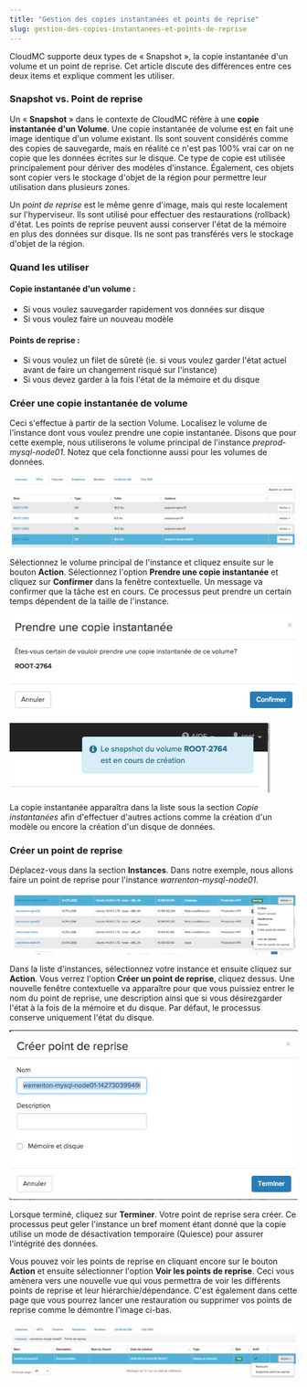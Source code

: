 ```yaml
---
title: "Gestion des copies instantanées et points de reprise"
slug: gestion-des-copies-instantanees-et-points-de-reprise
---
```



CloudMC supporte deux types de « Snapshot », la copie instantanée d'un volume et un point de reprise. Cet article discute des différences entre ces deux items et explique comment les utiliser.

### Snapshot vs. Point de reprise

Un « **Snapshot** » dans le contexte de CloudMC réfère à une **copie instantanée d'un Volume**. Une copie instantanée de volume est en fait une image identique d'un volume existant. Ils sont souvent considérés comme des copies de sauvegarde, mais en réalité ce n'est pas 100% vrai car on ne copie que les données écrites sur le disque. Ce type de copie est utilisée principalement pour dériver des modèles d'instance. Également, ces objets sont copier vers le stockage d'objet de la région pour permettre leur utilisation dans plusieurs zones.

Un *point de reprise* est le même genre d'image, mais qui reste localement sur l'hyperviseur. Ils sont utilisé pour effectuer des restaurations (rollback) d'état. Les points de reprise peuvent aussi conserver l'état de la mémoire en plus des données sur disque. Ils ne sont pas transférés vers le stockage d'objet de la région.

### Quand les utiliser

#### Copie instantanée d'un volume :

- Si vous voulez sauvegarder rapidement vos données sur disque
- Si vous voulez faire un nouveau modèle

#### Points de reprise :

- Si vous voulez un filet de sûreté (ie. si vous voulez garder l'état actuel avant de faire un changement risqué sur l'instance)
- Si vous devez garder à la fois l'état de la mémoire et du disque

### Créer une copie instantanée de volume

Ceci s'effectue à partir de la section Volume. Localisez le volume de l'instance dont vous voulez prendre une copie instantanée. Disons que pour cette exemple, nous utiliserons le volume principal de l'instance *preprod-mysql-node01*. Notez que cela fonctionne aussi pour les volumes de données.

![Liste de volumes](/assets/snapshots-recovery-points-fr-1.jpeg)

Sélectionnez le volume principal de l'instance et cliquez ensuite sur le bouton **Action**. Sélectionnez l'option **Prendre une copie instantanée** et cliquez sur **Confirmer** dans la fenêtre contextuelle. Un message va confirmer que la tâche est en cours. Ce processus peut prendre un certain temps dépendent de la taille de l'instance.

![Prendre une copie instantanée](/assets/snapshots-recovery-points-fr-2.jpeg) <br><br>
![Copie instantanée en création](/assets/snapshots-recovery-points-fr-3.jpeg)

La copie instantanée apparaîtra dans la liste sous la section *Copie instantanées* afin d'effectuer d'autres actions comme la création d'un modèle ou encore la création d'un disque de données.

### Créer un point de reprise

Déplacez-vous dans la section **Instances**. Dans notre exemple, nous allons faire un point de reprise pour l'instance *warrenton-mysql-node01*.

![Liste d'instances](/assets/snapshots-recovery-points-fr-4.jpeg)

Dans la liste d'instances, sélectionnez votre instance et ensuite cliquez sur **Action**. Vous verrez l'option **Créer un point de reprise**, cliquez dessus. Une nouvelle fenêtre contextuelle va apparaître pour que vous puissiez entrer le nom du point de reprise, une description ainsi que si vous désirezgarder l'état à la fois de la mémoire et du disque. Par défaut, le processus conserve uniquement l'état du disque.

![Créer point de reprise](/assets/snapshots-recovery-points-fr-5.jpeg)

Lorsque terminé, cliquez sur **Terminer**. Votre point de reprise sera créer. Ce processus peut geler l'instance un bref moment étant donné que la copie utilise un mode de désactivation temporaire (Quiesce) pour assurer l'intégrité des données.

Vous pouvez voir les points de reprise en cliquant encore sur le bouton **Action** et ensuite sélectionner l'option **Voir les points de reprise**. Ceci vous amènera vers une nouvelle vue qui vous permettra de voir les différents points de reprise et leur hiérarchie/dépendance. C'est également dans cette page que vous pourrez lancer une restauration ou supprimer vos points de reprise comme le démontre l'image ci-bas.

![List de points de reprise](/assets/snapshots-recovery-points-fr-6.jpeg)
